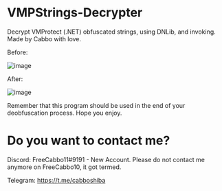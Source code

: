 # VMPStrings-Decrypter
Decrypt VMProtect (.NET) obfuscated strings, using DNLib, and invoking. Made by Cabbo with love.

Before:

![image](https://user-images.githubusercontent.com/92642446/236548668-0b584d4f-f208-47a9-87a9-9a53a6f220b9.png)

After:

![image](https://user-images.githubusercontent.com/92642446/236548728-68ac5e0a-171c-4a12-a628-d6317bb28221.png)

Remember that this program should be used in the end of your deobfuscation process. Hope you enjoy.

# Do you want to contact me?
Discord: FreeCabbo11#9191 - New Account. Please do not contact me anymore on FreeCabbo10, it got termed.

Telegram: https://t.me/cabboshiba
